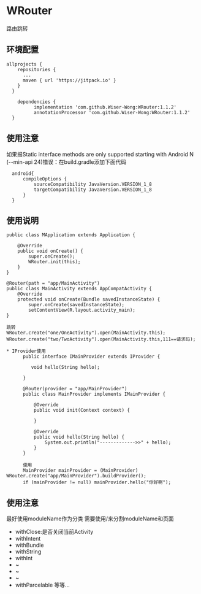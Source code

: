 # WRouter
路由跳转

## 环境配置
    allprojects {
        repositories {
          ...
          maven { url 'https://jitpack.io' }
        }
      }

        dependencies {
              implementation 'com.github.Wiser-Wong:WRouter:1.1.2'
              annotationProcessor 'com.github.Wiser-Wong:WRouter:1.1.2'
      }
      
## 使用注意
如果报Static interface methods are only supported starting with Android N (--min-api 24)错误：在build.gradle添加下面代码

      android{
          compileOptions {
              sourceCompatibility JavaVersion.VERSION_1_8
              targetCompatibility JavaVersion.VERSION_1_8
          }
      }
      
## 使用说明
    public class MApplication extends Application {

        @Override
        public void onCreate() {
            super.onCreate();
            WRouter.init(this);
        }
    }
    
    @Router(path = "app/MainActivity")
    public class MainActivity extends AppCompatActivity {
        @Override
        protected void onCreate(Bundle savedInstanceState) {
            super.onCreate(savedInstanceState);
            setContentView(R.layout.activity_main);
    }
    
    跳转
    WRouter.create("one/OneActivity").open(MainActivity.this);
    WRouter.create("two/TwoActivity").open(MainActivity.this,111==请求码);

    * IProvider使用
          public interface IMainProvider extends IProvider {

             void hello(String hello);

          }

          @Router(provider = "app/MainProvider")
          public class MainProvider implements IMainProvider {

              @Override
              public void init(Context context) {

              }

              @Override
              public void hello(String hello) {
                  System.out.println("------------->>" + hello);
              }
          }

          使用
          MainProvider mainProvider = (MainProvider) WRouter.create("app/MainProvider").buildProvider();
          if (mainProvider != null) mainProvider.hello("你好啊");

## 使用注意
   最好使用moduleName作为分类
   需要使用/来分割moduleName和页面

* withClose:是否关闭当前Activity
* withIntent
* withBundle
* withString
* withInt
* ~
* ~
* ~
* withParcelable
等等...
